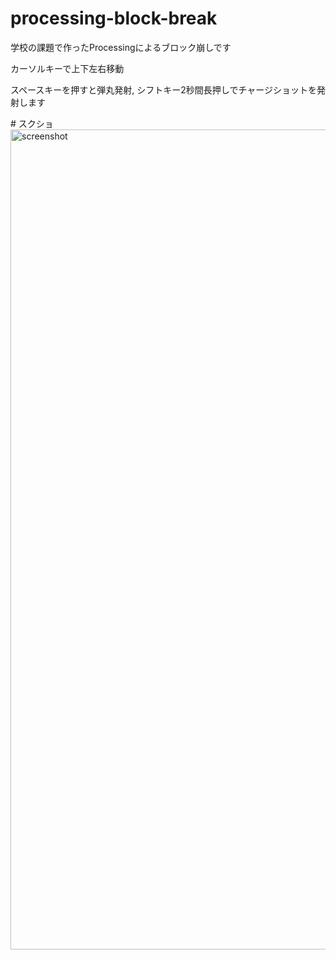 # processing-block-break
学校の課題で作ったProcessingによるブロック崩しです
<p>カーソルキーで上下左右移動</p>
<p>スペースキーを押すと弾丸発射, シフトキー2秒間長押しでチャージショットを発射します</p>
# スクショ
<img width="1312" alt="screenshot" src="https://user-images.githubusercontent.com/49859648/63402806-ad29cb00-c417-11e9-8b31-17355b2eb3aa.png">
